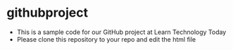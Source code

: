 # githubproject
- This is a sample code for our GitHub project at Learn Technology Today
- Please clone this repository to your repo and edit the html file
